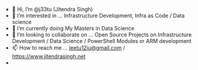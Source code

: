 - 👋 Hi, I’m @j33tu (Jitendra Singh)
- 👀 I’m interested in ... Infrastructure Development, Infra as Code / Data science
- 🌱 I’m currently doing My Masters in Data Science 
- 💞️ I’m looking to collaborate on ... Open Source Projects on Infrastructure Development / Data Science / PowerShell Modules or ARM development
- 📫 How to reach me ... jeetu12iu@gmail.com / https://www.jitendrasingh.net
- 

<!---
j33tu/j33tu is a ✨ special ✨ repository because its `README.md` (this file) appears on your GitHub profile.
You can click the Preview link to take a look at your changes.
--->
